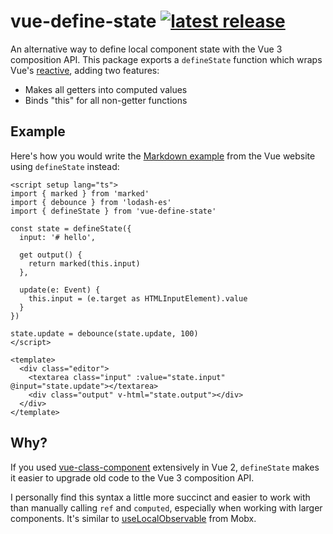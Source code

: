 # vue-define-state [![latest release](https://img.shields.io/npm/v/vue-define-state.svg)](https://www.npmjs.com/package/vue-define-state)

An alternative way to define local component state with the Vue 3 composition API. This package exports a `defineState` function which wraps Vue's [reactive](https://vuejs.org/guide/essentials/reactivity-fundamentals.html#declaring-reactive-state), adding two features:

 - Makes all getters into computed values
 - Binds "this" for all non-getter functions

## Example

Here's how you would write the [Markdown example](https://vuejs.org/examples/#markdown) from the Vue website using `defineState` instead:

```vue
<script setup lang="ts">
import { marked } from 'marked'
import { debounce } from 'lodash-es'
import { defineState } from 'vue-define-state'

const state = defineState({
  input: '# hello',

  get output() {
    return marked(this.input)
  },

  update(e: Event) {
    this.input = (e.target as HTMLInputElement).value
  }
})

state.update = debounce(state.update, 100)
</script>

<template>
  <div class="editor">
    <textarea class="input" :value="state.input" @input="state.update"></textarea>
    <div class="output" v-html="state.output"></div>
  </div>
</template>
```

## Why?

If you used [vue-class-component](https://class-component.vuejs.org/) extensively in Vue 2, `defineState` makes it easier to upgrade old code to the Vue 3 composition API.

I personally find this syntax a little more succinct and easier to work with than manually calling `ref` and `computed`, especially when working with larger components. It's similar to [useLocalObservable](https://mobx.js.org/react-integration.html#using-local-observable-state-in-observer-components) from Mobx.
